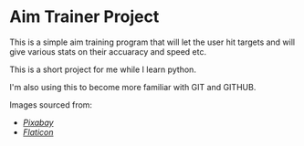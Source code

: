 # Aim Trainer Project

This is a simple aim training program that will let the user hit targets
and will give various stats on their accuaracy and speed etc.

This is a short project for me while I learn python.

I'm also using this to become more familiar with GIT and GITHUB.

Images sourced from:
- [*Pixabay*](https://pixabay.com/)
- [*Flaticon*](https://www.flaticon.com/)
